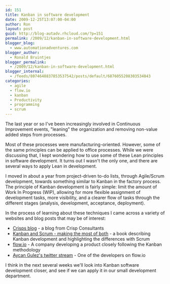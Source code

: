```yaml
---
id: 151
title: Kanban in software development
date: 2009-12-25T13:07:00-04:00
author: Ron
layout: post
guid: http://blog-autadv.rhcloud.com/?p=151
permalink: /2009/12/kanban-in-software-development.html
blogger_blog:
  - www.automationadventures.com
blogger_author:
  - Ronald Bruintjes
blogger_permalink:
  - /2009/12/kanban-in-software-development.html
blogger_internal:
  - /feeds/8074648837853537542/posts/default/6876055208303534843
categories:
  - agile
  - flow.io
  - kanban
  - Productivity
  - programming
  - scrum
---
```

The last year or so I've been increasingly involved in Continuous Improvement events, "leaning" the organization and removing non-value added steps from processes.

Most of these processes were manufacturing-oriented. However, some of the same principles can be applied to office processes. While we were discussing that, I kept wondering how to use some of these Lean principles in software development. It turns out I wasn't the only one, and there are several ways to apply Lean in development.

I moved in about a year from project-driven to-do lists, through Agile/Scrum development, towards something similar to Kanban in the factory process. The principle of Kanban development is fairly simple: limit the amount of Work In Progress (WIP), allowing for more flexible assignment of development tasks, more visibility, and a clearer flow of tasks through the different stages (analysis, development, acceptance, deployment).

In the process of learning about these techniques I came across a variety of websites and blog posts that may be of interest:

  * <a href="http://blog.crisp.se/" target="_blank">Crisps blog</a> - a blog from Crisp Consultants
  * <a href="http://www.infoq.com/minibooks/kanban-scrum-minibook" target="_blank">Kanban and Scrum - making the most of both</a> - a book describing Kanban development and highlighting the differences with Scrum
  * <a href="http://flow.io/" target="_blank">flow.io</a> - A company developing a product closely following the Kanban methodology
  * <a href="http://twitter.com/aycangulez" target="_blank">Aycan Gulez's twitter stream</a> - One of the developers on flow.io

I think in the next several weeks we'll look into Kanban software development closer, and see if we can apply it in our small development department.
